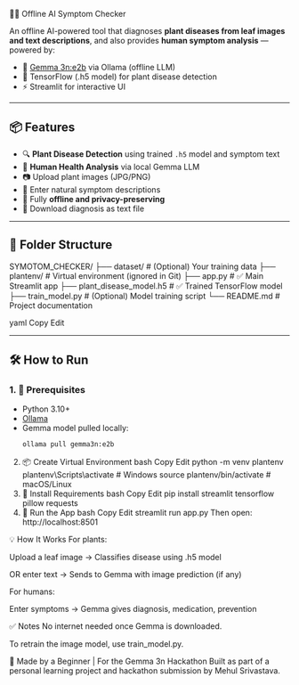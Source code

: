 🌿🧍 Offline AI Symptom Checker

An offline AI-powered tool that diagnoses **plant diseases from leaf images and text descriptions**, and also provides **human symptom analysis** — powered by:

- 🧠 [Gemma 3n:e2b](https://ollama.com/library/gemma) via Ollama (offline LLM)
- 🌱 TensorFlow (.h5 model) for plant disease detection
- ⚡ Streamlit for interactive UI

---

## 📦 Features

- 🔍 **Plant Disease Detection** using trained `.h5` model and symptom text
- 💬 **Human Health Analysis** via local Gemma LLM
- 📷 Upload plant images (JPG/PNG)
- 📝 Enter natural symptom descriptions
- 🛜 Fully **offline and privacy-preserving**
- 💾 Download diagnosis as text file

---

## 📁 Folder Structure

SYMOTOM_CHECKER/
├── dataset/ # (Optional) Your training data
├── plantenv/ # Virtual environment (ignored in Git)
├── app.py # ✅ Main Streamlit app
├── plant_disease_model.h5 # ✅ Trained TensorFlow model
├── train_model.py # (Optional) Model training script
└── README.md # Project documentation

yaml
Copy
Edit

---

## 🛠️ How to Run

### 1. 🔧 Prerequisites

- Python 3.10+
- [Ollama](https://ollama.com/)
- Gemma model pulled locally:
  ```bash
  ollama pull gemma3n:e2b
2. 📦 Create Virtual Environment
bash
Copy
Edit
python -m venv plantenv
plantenv\Scripts\activate    # Windows
source plantenv/bin/activate # macOS/Linux
3. 🧪 Install Requirements
bash
Copy
Edit
pip install streamlit tensorflow pillow requests
4. 🚀 Run the App
bash
Copy
Edit
streamlit run app.py
Then open: http://localhost:8501

💡 How It Works
For plants:

Upload a leaf image → Classifies disease using .h5 model

OR enter text → Sends to Gemma with image prediction (if any)

For humans:

Enter symptoms → Gemma gives diagnosis, medication, prevention

✅ Notes
No internet needed once Gemma is downloaded.

To retrain the image model, use train_model.py.

🤖 Made by a Beginner | For the Gemma 3n Hackathon
Built as part of a personal learning project and hackathon submission by Mehul Srivastava.